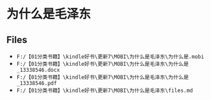 # 为什么是毛泽东

## Files

- `F:/【01分类书籍】\kindle好书\更新7\MOBI\为什么是毛泽东\为什么是.mobi`
- `F:/【01分类书籍】\kindle好书\更新7\MOBI\为什么是毛泽东\为什么是_13338546.docx`
- `F:/【01分类书籍】\kindle好书\更新7\MOBI\为什么是毛泽东\为什么是_13338546.pdf`
- `F:/【01分类书籍】\kindle好书\更新7\MOBI\为什么是毛泽东\files.md`
